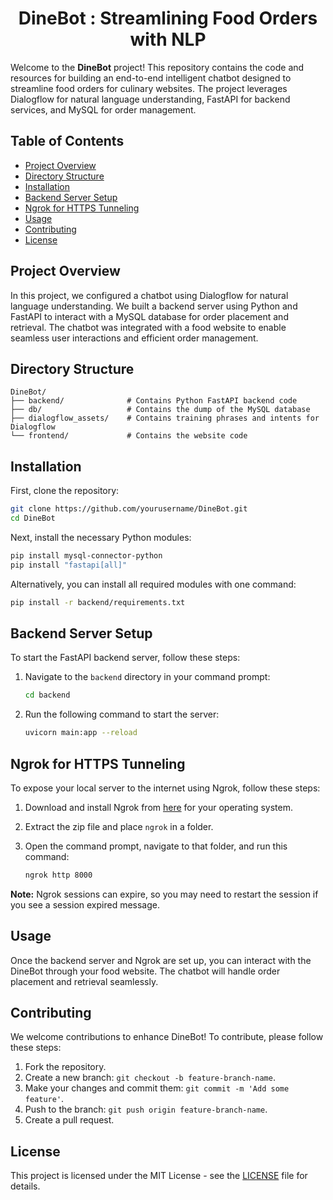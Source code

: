 <h1 align="center">DineBot : Streamlining Food Orders with NLP</h1>

Welcome to the **DineBot** project! This repository contains the code and resources for building an end-to-end intelligent chatbot designed to streamline food orders for culinary websites. The project leverages Dialogflow for natural language understanding, FastAPI for backend services, and MySQL for order management.

## Table of Contents

- [Project Overview](#project-overview)
- [Directory Structure](#directory-structure)
- [Installation](#installation)
- [Backend Server Setup](#backend-server-setup)
- [Ngrok for HTTPS Tunneling](#ngrok-for-https-tunneling)
- [Usage](#usage)
- [Contributing](#contributing)
- [License](#license)

## Project Overview

In this project, we configured a chatbot using Dialogflow for natural language understanding. We built a backend server using Python and FastAPI to interact with a MySQL database for order placement and retrieval. The chatbot was integrated with a food website to enable seamless user interactions and efficient order management.

## Directory Structure

```
DineBot/
├── backend/              # Contains Python FastAPI backend code
├── db/                   # Contains the dump of the MySQL database
├── dialogflow_assets/    # Contains training phrases and intents for Dialogflow
└── frontend/             # Contains the website code
```

## Installation

First, clone the repository:

```bash
git clone https://github.com/yourusername/DineBot.git
cd DineBot
```

Next, install the necessary Python modules:

```bash
pip install mysql-connector-python
pip install "fastapi[all]"
```

Alternatively, you can install all required modules with one command:

```bash
pip install -r backend/requirements.txt
```

## Backend Server Setup

To start the FastAPI backend server, follow these steps:

1. Navigate to the `backend` directory in your command prompt:

    ```bash
    cd backend
    ```

2. Run the following command to start the server:

    ```bash
    uvicorn main:app --reload
    ```

## Ngrok for HTTPS Tunneling

To expose your local server to the internet using Ngrok, follow these steps:

1. Download and install Ngrok from [here](https://ngrok.com/download) for your operating system.
2. Extract the zip file and place `ngrok` in a folder.
3. Open the command prompt, navigate to that folder, and run this command:

    ```bash
    ngrok http 8000
    ```

**Note:** Ngrok sessions can expire, so you may need to restart the session if you see a session expired message.

## Usage

Once the backend server and Ngrok are set up, you can interact with the DineBot through your food website. The chatbot will handle order placement and retrieval seamlessly.

## Contributing

We welcome contributions to enhance DineBot! To contribute, please follow these steps:

1. Fork the repository.
2. Create a new branch: `git checkout -b feature-branch-name`.
3. Make your changes and commit them: `git commit -m 'Add some feature'`.
4. Push to the branch: `git push origin feature-branch-name`.
5. Create a pull request.

## License

This project is licensed under the MIT License - see the [LICENSE](LICENSE) file for details.
